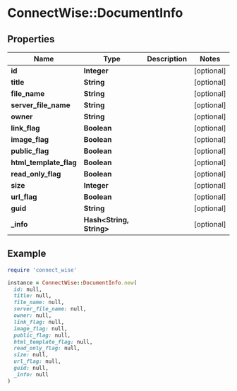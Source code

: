 # ConnectWise::DocumentInfo

## Properties

| Name | Type | Description | Notes |
| ---- | ---- | ----------- | ----- |
| **id** | **Integer** |  | [optional] |
| **title** | **String** |  | [optional] |
| **file_name** | **String** |  | [optional] |
| **server_file_name** | **String** |  | [optional] |
| **owner** | **String** |  | [optional] |
| **link_flag** | **Boolean** |  | [optional] |
| **image_flag** | **Boolean** |  | [optional] |
| **public_flag** | **Boolean** |  | [optional] |
| **html_template_flag** | **Boolean** |  | [optional] |
| **read_only_flag** | **Boolean** |  | [optional] |
| **size** | **Integer** |  | [optional] |
| **url_flag** | **Boolean** |  | [optional] |
| **guid** | **String** |  | [optional] |
| **_info** | **Hash&lt;String, String&gt;** |  | [optional] |

## Example

```ruby
require 'connect_wise'

instance = ConnectWise::DocumentInfo.new(
  id: null,
  title: null,
  file_name: null,
  server_file_name: null,
  owner: null,
  link_flag: null,
  image_flag: null,
  public_flag: null,
  html_template_flag: null,
  read_only_flag: null,
  size: null,
  url_flag: null,
  guid: null,
  _info: null
)
```

